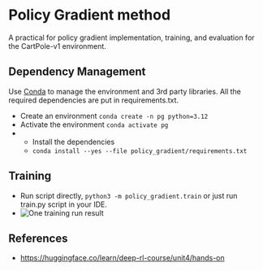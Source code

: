 # Policy Gradient method
A practical for policy gradient implementation, training, and evaluation for the CartPole-v1 environment.

## Dependency Management
Use [Conda](https://docs.conda.io/projects/conda/en/latest/user-guide/getting-started.html) to manage the environment and 3rd party libraries.
All the required dependencies are put in requirements.txt.
* Create an environment `conda create -n pg python=3.12`
* Activate the environment `conda activate pg`
* * Install the dependencies 
  * `conda install --yes --file policy_gradient/requirements.txt`

## Training
* Run script directly, `python3 -m policy_gradient.train` or just run train.py script in your IDE.
* ![One training run result](./training_result.png)

## References
* https://huggingface.co/learn/deep-rl-course/unit4/hands-on